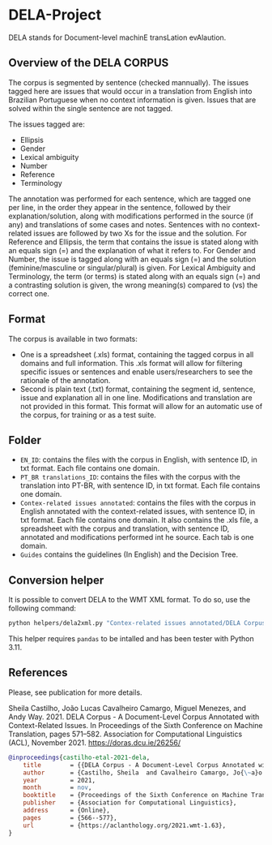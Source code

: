 # DELA-Project

DELA stands for Document-level machinE transLation evAlaution.

## Overview of the DELA CORPUS

The corpus is segmented by sentence (checked mannually). The issues tagged here are issues that would occur in a translation from English into Brazilian Portuguese when no context information is given. Issues that are solved within the single sentence are not tagged.

The issues tagged are:

  - Ellipsis
  - Gender
  - Lexical ambiguity
  - Number
  - Reference
  - Terminology


The annotation was performed for each sentence, which are tagged one per line, in the order they appear in the sentence, followed by their explanation/solution, along with modifications performed in the source (if any) and translations of some cases and notes.
Sentences with no context-related issues are followed by two Xs for the issue and the solution.
For Reference and Ellipsis, the term that contains the issue is stated along with an equals sign (=) and the explanation of what it refers to. For Gender and Number, the issue is tagged along with an equals sign (=) and the solution (feminine/masculine or singular/plural) is given. For Lexical Ambiguity and Terminology, the term (or terms) is stated along with an equals sign (=) and a contrasting solution is given, the wrong meaning(s) compared to (vs) the correct one.

## Format

The corpus is available in two formats:
  - One is a spreadsheet (.xls) format, containing the tagged corpus in all domains and full information. This .xls format will allow for filtering specific issues or sentences and enable users/researchers to see the rationale of the annotation.
  - Second is plain text (.txt) format, containing the segment id, sentence, issue and explanation all in one line. Modifications and translation are not provided in this format. This format will allow for an automatic use of the corpus, for training or as a test suite.

## Folder

  - `EN_ID`: contains the files with the corpus in English, with sentence ID, in txt format. Each file contains one domain.
  - `PT_BR translations_ID`: contains the files with the corpus with the translation into PT-BR, with sentence ID, in txt format. Each file contains one domain.
  - `Contex-related issues annotated`: contains the files with the corpus in English annotated with the context-related issues, with sentence ID, in txt format. Each file contains one domain. It also contains the .xls file, a spreadsheet with the corpus and translation, with sentence ID, annotated and modifications performed int he source. Each tab is one domain.
  - `Guides` contains the guidelines (In English) and the Decision Tree.

## Conversion helper

It is possible to convert DELA to the WMT XML format.
To do so, use the following command:

```sh
python helpers/dela2xml.py "Contex-related issues annotated/DELA Corpus_full annotation and translation.xlsx" test.xml
```

This helper requires `pandas` to be intalled and has been tester with Python 3.11.

## References
Please, see publication for more details.

Sheila Castilho, João Lucas Cavalheiro Camargo, Miguel Menezes, and Andy Way. 2021. DELA Corpus - A Document-Level Corpus Annotated with Context-Related Issues. In Proceedings of the Sixth Conference on Machine Translation, pages 571–582. Association for Computational Linguistics (ACL), November 2021.
https://doras.dcu.ie/26256/

```bibtex
@inproceedings{castilho-etal-2021-dela,
    title        = {{DELA Corpus - A Document-Level Corpus Annotated with Context-Related Issues}},
    author       = {Castilho, Sheila  and Cavalheiro Camargo, Jo{\~a}o Lucas  and Menezes, Miguel  and Way, Andy},
    year         = 2021,
    month        = nov,
    booktitle    = {Proceedings of the Sixth Conference on Machine Translation},
    publisher    = {Association for Computational Linguistics},
    address      = {Online},
    pages        = {566--577},
    url          = {https://aclanthology.org/2021.wmt-1.63},
}
```
